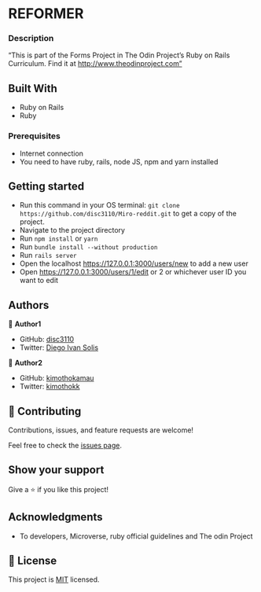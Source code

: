 # REFORMER

### Description

“This is part of the Forms Project in The Odin Project’s Ruby on Rails Curriculum. Find it at http://www.theodinproject.com”


## Built With

- Ruby on Rails
- Ruby

### Prerequisites

* Internet connection
* You need to have ruby, rails, node JS, npm and yarn installed

## Getting started

- Run this command in your OS terminal: `git clone https://github.com/disc3110/Miro-reddit.git` to get a copy of the project.
- Navigate to the project directory
- Run `npm install` or `yarn`
- Run `bundle install --without production`
- Run `rails server`
- Open the localhost https://127.0.0.1:3000/users/new to add a new user
- Open https://127.0.0.1:3000/users/1/edit or 2 or whichever user ID you want to edit


## Authors

👤 **Author1**

- GitHub: [disc3110](https://github.com/disc3110)
- Twitter: [Diego Ivan Solis](https://twitter.com/disc3110)

👤 **Author2**

- GitHub: [kimothokamau](https://github.com/kimothokamau)
- Twitter: [kimothokk](https://twitter.com/kimothokk)

## 🤝 Contributing

Contributions, issues, and feature requests are welcome!

Feel free to check the [issues page](https://github.com/disc3110/Miro-reddit/issues).

## Show your support

Give a ⭐️ if you like this project!

## Acknowledgments

- To developers, Microverse, ruby official guidelines and The odin Project

## 📝 License

This project is [MIT](https://es.wikipedia.org/wiki/Licencia_MIT) licensed.
